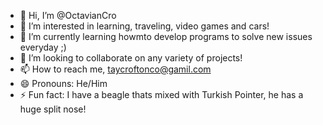 - 👋 Hi, I’m @OctavianCro
- 👀 I’m interested in learning, traveling, video games and cars!
- 🌱 I’m currently learning howmto develop programs to solve new issues everyday ;)
- 💞️ I’m looking to collaborate on any variety of projects!
- 📫 How to reach me, taycroftonco@gamil.com
- 😄 Pronouns: He/Him
- ⚡ Fun fact: I have a beagle thats mixed with Turkish Pointer, he has a huge split nose!

<!---
OctavianCro/OctavianCro is a ✨ special ✨ repository because its `README.md` (this file) appears on your GitHub profile.
You can click the Preview link to take a look at your changes.
--->
